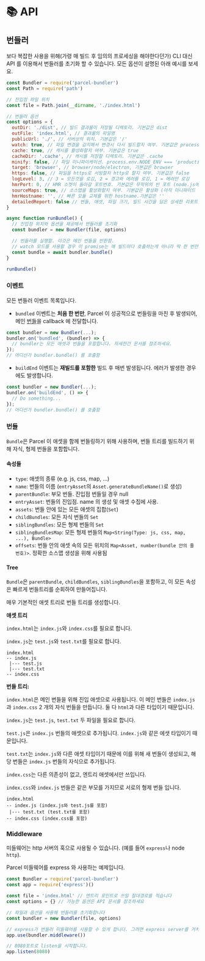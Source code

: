 # 📚 API

## 번들러

보다 복잡한 사용을 위해\(가령 매 빌드 후 임의의 프로세싱을 해야한다던가\) CLI 대신 API 를 이용해서 번들러를 초기화 할 수 있습니다. 모든 옵션이 설명된 아래 예시를 보세요.

```javascript
const Bundler = require('parcel-bundler')
const Path = require('path')

// 진입점 파일 위치
const file = Path.join(__dirname, './index.html')

// 번들러 옵션
const options = {
  outDir: './dist', // 빌드 결과물이 저장될 디렉토리. 기본값은 dist
  outFile: 'index.html', // 결과물의 파일명
  publicUrl: './', // 서버상의 위치. 기본값은 '/'
  watch: true, // 파일 변경을 감지해서 변경시 다시 빌드할지 여부. 기본값은 process.env.NODE_ENV !== 'production'
  cache: true, // 캐시를 활성화할지 여부. 기본값은 true
  cacheDir: '.cache', // 캐시를 저장할 디렉토리. 기본값은 .cache
  minify: false, // 파일 미니파이케이션. process.env.NODE_ENV === 'production'면 활성화됨.
  target: 'browser', // browser/node/electron, 기본값은 browser
  https: false, // 파일을 https로 서빙할지 http로 할지 여부. 기본값은 false
  logLevel: 3, // 3 = 모든것을 로깅, 2 = 경고와 에러를 로깅, 1 = 에러만 로깅
  hmrPort: 0, // HMR 소켓이 돌아갈 포트번호. 기본값은 무작위의 빈 포트 (node.js에서 0은 무작위의 빈 포트로 배정됨)
  sourceMaps: true, // 소스맵을 활성화할지 여부. 기본값은 활성화 (아직 미니파이드 빌드에선 지원되지 않음)
  hmrHostname: '', // 빠른 모듈 교체를 위한 hostname.기본값은 ''
  detailedReport: false // 번들, 애셋, 파일 크기, 빌드 시간을 담은 상세한 리포트를 출력. 기본값은 false. 리포트는 오직 watch가 비활성일때만 출력됨
}

async function runBundle() {
  // 진입점 위치와 옵션을 제공해서 번들러를 초기화
  const bundler = new Bundler(file, options)

  // 번들러를 실행함. 이것은 메인 번들을 반환함.
  // watch 모드를 사용할 경우 이 promise는 매 빌드마다 호출하는게 아니라 딱 한 번만 호출하고 이벤트를 사용할 것
  const bundle = await bundler.bundle()
}

runBundle()
```

### 이벤트

모든 번들러 이벤트 목록입니다.

* `bundled` 이벤트는 **처음 한 번만**, Parcel 이 성공적으로 번들링을 마친 후 발생되어, 메인 [번들](api.md#번들)을 callback 에 전달합니다.

```javascript
const bundler = new Bundler(...);
bundler.on('bundled', (bundler) => {
  // bundler는 모든 애셋과 번들을 포함합니다. 자세한건 문서를 참조하세요.
});
// 어디선가 bundler.bundle() 를 호출함
```

* `buildEnd` 이벤트는 **재빌드를 포함한** 빌드 후 매번 발생됩니다. 에러가 발생한 경우에도 발생합니다.

```javascript
const bundler = new Bundler(...);
bundler.on('buildEnd', () => {
  // Do something...
});
// 어디선가 bundler.bundle() 를 호출함
```

### 번들

`Bundle`은 Parcel 이 애셋을 함께 번들링하기 위해 사용하며, 번들 트리를 빌드하기 위해 자식, 형제 번들을 포함합니다.

#### 속성들

* `type`: 애셋의 종류 \(e.g. js, css, map, ...\)
* `name`: 번들의 이름 \(`entryAsset`의 `Asset.generateBundleName()`로 생성\)
* `parentBundle`: 부모 번들. 진입점 번들일 경우 null
* `entryAsset`: 번들의 진입점. name 의 생성 및 애셋 수집에 사용.
* `assets`: 번들 안에 있는 모든 애셋의 집합\(`Set`\)
* `childBundles`: 모든 자식 번들의 `Set`
* `siblingBundles`: 모든 형제 번들의 `Set`
* `siblingBundlesMap`: 모든 형제 번들의 `Map<String(Type: js, css, map, ...), Bundle>`
* `offsets`: 번들 안의 애셋 속의 모든 위치의 `Map<Asset, number(bundle 안의 줄 번호)>`. 정확한 소스맵 생성을 위해 사용됨

#### Tree

`Bundle`은 `parentBundle`, `childBundles`, `siblingBundles`을 포함하고, 이 모든 속성은 빠르게 번들트리를 순회하여 만들어집니다.

매우 기본적인 애셋 트리로 번들 트리를 생성합니다.

**애셋 트리**

`index.html`는 `index.js`와 `index.css`를 필요로 합니다.

`index.js`는 `test.js`와 `test.txt`를 필요로 합니다.

```text
index.html
-- index.js
 |--- test.js
 |--- test.txt
-- index.css
```

**번들 트리:**

`index.html`은 메인 번들을 위해 진입 애셋으로 사용됩니다. 이 메인 번들은 `index.js`과 `index.css` 2 개의 자식 번들을 만듭니다. 둘 다 `html`과 다른 타입이기 때문입니다.

`index.js`는 `test.js`, `test.txt` 두 파일을 필요로 합니다.

`test.js`은 `index.js` 번들의 애셋으로 추가됩니다. `index.js`와 같은 에샛 타입이기 때문입니다.

`test.txt`는 `index.js`와 다른 애셋 타입이기 때문에 이를 위해 새 번들이 생성되고, 해당 번들은 `index.js` 번들의 자식으로 추가됩니다.

`index.css`는 다른 의존성이 없고, 엔트리 애셋에서만 쓰입니다.

`index.css`와 `index.js` 번들은 같은 부모를 가지므로 서로의 형제 번들 입니다.

```text
index.html
-- index.js (index.js와 test.js를 포함)
 |--- test.txt (test.txt를 포함)
-- index.css (index.css를 포함)
```

### Middleware

미들웨어는 http 서버의 훅으로 사용될 수 있습니다. \(예를 들어 `express`나 node `http`\).

Parcel 미들웨어를 express 와 사용하는 예제입니다.

```javascript
const Bundler = require('parcel-bundler')
const app = require('express')()

const file = 'index.html' // 엔트리 포인트로 쓰일 절대경로를 적습니다
const options = {} // 가능한 옵션은 API 문서를 참조하세요

// 파일과 옵션을 사용해 번들러를 초기화합니다
const bundler = new Bundler(file, options)

// express가 번들러 미들웨어를 사용할 수 있게 합니다. 그러면 express server를 거치는 매 요청을 Parcel이 처리할 것입니다.
app.use(bundler.middleware())

// 8080포트로 listen을 시작합니다.
app.listen(8080)
```

